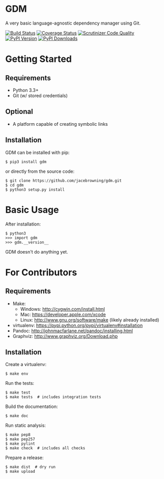 GDM
===

A very basic language-agnostic dependency manager using Git.

[![Build Status](http://img.shields.io/travis/jacebrowning/gdm/master.svg)](https://travis-ci.org/jacebrowning/gdm)
[![Coverage Status](http://img.shields.io/coveralls/jacebrowning/gdm/master.svg)](https://coveralls.io/r/jacebrowning/gdm)
[![Scrutinizer Code Quality](http://img.shields.io/scrutinizer/g/jacebrowning/gdm.svg)](https://scrutinizer-ci.com/g/jacebrowning/gdm/?branch=master)
[![PyPI Version](http://img.shields.io/pypi/v/GDM.svg)](https://pypi.python.org/pypi/GDM)
[![PyPI Downloads](http://img.shields.io/pypi/dm/GDM.svg)](https://pypi.python.org/pypi/GDM)

Getting Started
===============

Requirements
------------

* Python 3.3+
* Git (w/ stored credentials)

Optional
--------

* A platform capable of creating symbolic links

Installation
------------

GDM can be installed with pip:

```
$ pip3 install gdm
```

or directly from the source code:

```
$ git clone https://github.com/jacebrowning/gdm.git
$ cd gdm
$ python3 setup.py install
```

Basic Usage
===========

After installation:

```
$ python3
>>> import gdm
>>> gdm.__version__
```

GDM doesn't do anything yet.

For Contributors
================

Requirements
------------

* Make:
    * Windows: http://cygwin.com/install.html
    * Mac: https://developer.apple.com/xcode
    * Linux: http://www.gnu.org/software/make (likely already installed)
* virtualenv: https://pypi.python.org/pypi/virtualenv#installation
* Pandoc: http://johnmacfarlane.net/pandoc/installing.html
* Graphviz: http://www.graphviz.org/Download.php

Installation
------------

Create a virtualenv:

```
$ make env
```

Run the tests:

```
$ make test
$ make tests  # includes integration tests
```

Build the documentation:

```
$ make doc
```

Run static analysis:

```
$ make pep8
$ make pep257
$ make pylint
$ make check  # includes all checks
```

Prepare a release:

```
$ make dist  # dry run
$ make upload
```
